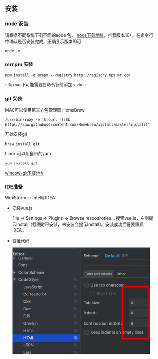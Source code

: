 ## 安装


### node 安装
请根据不同系统下载不同的node 包， [node下载地址](http://nodejs.cn/download/)，推荐版本10+。在命令行中确认是否安装完成，正确显示版本即可

```shell
node -v
```


### mrnpm 安装


```shell
npm install -g mrnpm --registry http://registry.npm.mr.com
```

:::tip
`mac`下可能需要在命令行前添加 `sudo`
:::


### git 安装

MAC可以使用第三方包管理器 HomeBrew

```shell
/usr/bin/ruby -e "$(curl -fsSL https://raw.githubusercontent.com/Homebrew/install/master/install)"
```

开始安装git

```shell
brew install git
```

Linux 可以用自带的yum

```shell
yum install git
```

[window-git下载地址](https://git-scm.com/)


### IDE准备

WebStorm or Intellij IDEA 

- 安装vue.js 

    File -> Settings -> Plugins -> Browse respositoties...
    搜索vue.js，右侧提示Install（截图时已安装，未安装会提示Install）。安装成功后需要重启IDEA。
    
- 设置代码
    
    ![avatar](../assets/img/1.png)
